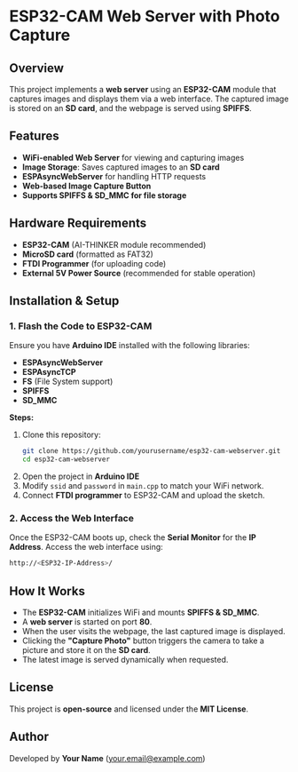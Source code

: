 # ESP32-CAM Web Server with Photo Capture

## Overview
This project implements a **web server** using an **ESP32-CAM** module that captures images and displays them via a web interface. The captured image is stored on an **SD card**, and the webpage is served using **SPIFFS**.

## Features
- **WiFi-enabled Web Server** for viewing and capturing images
- **Image Storage**: Saves captured images to an **SD card**
- **ESPAsyncWebServer** for handling HTTP requests
- **Web-based Image Capture Button**
- **Supports SPIFFS & SD_MMC for file storage**

## Hardware Requirements
- **ESP32-CAM** (AI-THINKER module recommended)
- **MicroSD card** (formatted as FAT32)
- **FTDI Programmer** (for uploading code)
- **External 5V Power Source** (recommended for stable operation)

## Installation & Setup
### 1. **Flash the Code to ESP32-CAM**
Ensure you have **Arduino IDE** installed with the following libraries:
- **ESPAsyncWebServer**
- **ESPAsyncTCP**
- **FS** (File System support)
- **SPIFFS**
- **SD_MMC**

**Steps:**
1. Clone this repository:
   ```sh
   git clone https://github.com/yourusername/esp32-cam-webserver.git
   cd esp32-cam-webserver
   ```
2. Open the project in **Arduino IDE**
3. Modify `ssid` and `password` in `main.cpp` to match your WiFi network.
4. Connect **FTDI programmer** to ESP32-CAM and upload the sketch.

### 2. **Access the Web Interface**
Once the ESP32-CAM boots up, check the **Serial Monitor** for the **IP Address**.
Access the web interface using:
   ```sh
   http://<ESP32-IP-Address>/
   ```

## How It Works
- The **ESP32-CAM** initializes WiFi and mounts **SPIFFS & SD_MMC**.
- A **web server** is started on port **80**.
- When the user visits the webpage, the last captured image is displayed.
- Clicking the **"Capture Photo"** button triggers the camera to take a picture and store it on the **SD card**.
- The latest image is served dynamically when requested.


## License
This project is **open-source** and licensed under the **MIT License**.

## Author
Developed by **Your Name** (your.email@example.com)

